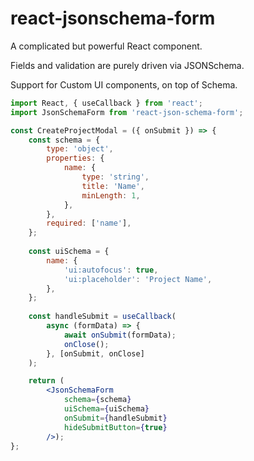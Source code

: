 # react-jsonschema-form

A complicated but powerful React component. 

Fields and validation are purely driven via JSONSchema. 

Support for Custom UI components, on top of Schema.


```jsx
import React, { useCallback } from 'react';
import JsonSchemaForm from 'react-json-schema-form';

const CreateProjectModal = ({ onSubmit }) => {
    const schema = {
        type: 'object',
        properties: {
            name: {
                type: 'string',
                title: 'Name',
                minLength: 1,
            },
        },
        required: ['name'],
    };
    
    const uiSchema = {
        name: {
            'ui:autofocus': true,
            'ui:placeholder': 'Project Name',
        },
    };
    
    const handleSubmit = useCallback(
        async (formData) => {
            await onSubmit(formData);
            onClose();
        }, [onSubmit, onClose]
    );

    return (
        <JsonSchemaForm
            schema={schema}
            uiSchema={uiSchema}
            onSubmit={handleSubmit}
            hideSubmitButton={true}
        />);
};
```
